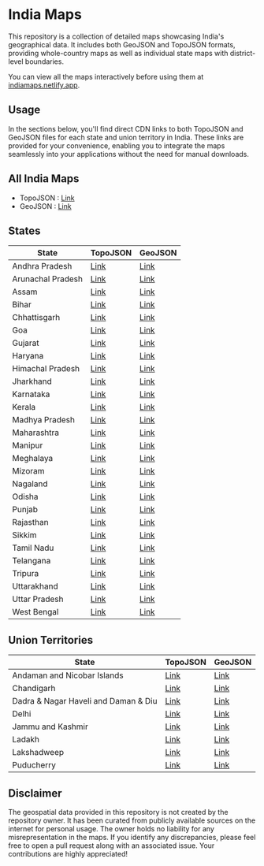 # India Maps
This repository is a collection of detailed maps showcasing India's geographical data. It includes both GeoJSON and TopoJSON formats, providing whole-country maps as well as individual state maps with district-level boundaries.

You can view all the maps interactively before using them at [indiamaps.netlify.app](https://indiamaps.netlify.app).

## Usage

In the sections below, you'll find direct CDN links to both TopoJSON and GeoJSON files for each state and union territory in India. These links are provided for your convenience, enabling you to integrate the maps seamlessly into your applications without the need for manual downloads.

## All India Maps

- TopoJSON : [Link](https://cdn.jsdelivr.net/gh/udit-001/india-maps-data@fc97122/topojson/india.json)
- GeoJSON : [Link](https://cdn.jsdelivr.net/gh/udit-001/india-maps-data@fc97122/geojson/india.geojson)

## States

| State             | TopoJSON                                                                                       | GeoJSON                                                                                       |
|-------------------|-------------------------------------------------------------------------------------------------|-----------------------------------------------------------------------------------------------|
| Andhra Pradesh    | [Link](https://cdn.jsdelivr.net/gh/udit-001/india-maps-data@fc97122/topojson/states/andhra-pradesh.json)     | [Link](https://cdn.jsdelivr.net/gh/udit-001/india-maps-data@fc97122/geojson/states/andhra-pradesh.geojson)   |
| Arunachal Pradesh | [Link](https://cdn.jsdelivr.net/gh/udit-001/india-maps-data@fc97122/topojson/states/arunachal-pradesh.json)  | [Link](https://cdn.jsdelivr.net/gh/udit-001/india-maps-data@fc97122/geojson/states/arunachal-pradesh.geojson)|
| Assam             | [Link](https://cdn.jsdelivr.net/gh/udit-001/india-maps-data@fc97122/topojson/states/assam.json)              | [Link](https://cdn.jsdelivr.net/gh/udit-001/india-maps-data@fc97122/geojson/states/assam.geojson)           |
| Bihar             | [Link](https://cdn.jsdelivr.net/gh/udit-001/india-maps-data@fc97122/topojson/states/bihar.json)              | [Link](https://cdn.jsdelivr.net/gh/udit-001/india-maps-data@fc97122/geojson/states/bihar.geojson)           |
| Chhattisgarh      | [Link](https://cdn.jsdelivr.net/gh/udit-001/india-maps-data@fc97122/topojson/states/chhattisgarh.json)       | [Link](https://cdn.jsdelivr.net/gh/udit-001/india-maps-data@fc97122/geojson/states/chhattisgarh.geojson)    |
| Goa               | [Link](https://cdn.jsdelivr.net/gh/udit-001/india-maps-data@fc97122/topojson/states/goa.json)                | [Link](https://cdn.jsdelivr.net/gh/udit-001/india-maps-data@fc97122/geojson/states/goa.geojson)             |
| Gujarat           | [Link](https://cdn.jsdelivr.net/gh/udit-001/india-maps-data@fc97122/topojson/states/gujarat.json)            | [Link](https://cdn.jsdelivr.net/gh/udit-001/india-maps-data@fc97122/geojson/states/gujarat.geojson)         |
| Haryana           | [Link](https://cdn.jsdelivr.net/gh/udit-001/india-maps-data@fc97122/topojson/states/haryana.json)            | [Link](https://cdn.jsdelivr.net/gh/udit-001/india-maps-data@fc97122/geojson/states/haryana.geojson)         |
| Himachal Pradesh  | [Link](https://cdn.jsdelivr.net/gh/udit-001/india-maps-data@fc97122/topojson/states/himachal-pradesh.json)   | [Link](https://cdn.jsdelivr.net/gh/udit-001/india-maps-data@fc97122/geojson/states/himachal-pradesh.geojson)|
| Jharkhand         | [Link](https://cdn.jsdelivr.net/gh/udit-001/india-maps-data@fc97122/topojson/states/jharkhand.json)          | [Link](https://cdn.jsdelivr.net/gh/udit-001/india-maps-data@fc97122/geojson/states/jharkhand.geojson)       |
| Karnataka         | [Link](https://cdn.jsdelivr.net/gh/udit-001/india-maps-data@fc97122/topojson/states/karnataka.json)          | [Link](https://cdn.jsdelivr.net/gh/udit-001/india-maps-data@fc97122/geojson/states/karnataka.geojson)       |
| Kerala            | [Link](https://cdn.jsdelivr.net/gh/udit-001/india-maps-data@fc97122/topojson/states/kerala.json)             | [Link](https://cdn.jsdelivr.net/gh/udit-001/india-maps-data@fc97122/geojson/states/kerala.geojson)          |
| Madhya Pradesh    | [Link](https://cdn.jsdelivr.net/gh/udit-001/india-maps-data@fc97122/topojson/states/madhya-pradesh.json)     | [Link](https://cdn.jsdelivr.net/gh/udit-001/india-maps-data@fc97122/geojson/states/madhya-pradesh.geojson) |
| Maharashtra       | [Link](https://cdn.jsdelivr.net/gh/udit-001/india-maps-data@fc97122/topojson/states/maharashtra.json)        | [Link](https://cdn.jsdelivr.net/gh/udit-001/india-maps-data@fc97122/geojson/states/maharashtra.geojson)    |
| Manipur           | [Link](https://cdn.jsdelivr.net/gh/udit-001/india-maps-data@fc97122/topojson/states/manipur.json)            | [Link](https://cdn.jsdelivr.net/gh/udit-001/india-maps-data@fc97122/geojson/states/manipur.geojson)        |
| Meghalaya         | [Link](https://cdn.jsdelivr.net/gh/udit-001/india-maps-data@fc97122/topojson/states/meghalaya.json)          | [Link](https://cdn.jsdelivr.net/gh/udit-001/india-maps-data@fc97122/geojson/states/meghalaya.geojson)      |
| Mizoram           | [Link](https://cdn.jsdelivr.net/gh/udit-001/india-maps-data@fc97122/topojson/states/mizoram.json)            | [Link](https://cdn.jsdelivr.net/gh/udit-001/india-maps-data@fc97122/geojson/states/mizoram.geojson)        |
| Nagaland          | [Link](https://cdn.jsdelivr.net/gh/udit-001/india-maps-data@fc97122/topojson/states/nagaland.json)           | [Link](https://cdn.jsdelivr.net/gh/udit-001/india-maps-data@fc97122/geojson/states/nagaland.geojson)       |
| Odisha            | [Link](https://cdn.jsdelivr.net/gh/udit-001/india-maps-data@fc97122/topojson/states/odisha.json)             | [Link](https://cdn.jsdelivr.net/gh/udit-001/india-maps-data@fc97122/geojson/states/odisha.geojson)         |
| Punjab            | [Link](https://cdn.jsdelivr.net/gh/udit-001/india-maps-data@fc97122/topojson/states/punjab.json)             | [Link](https://cdn.jsdelivr.net/gh/udit-001/india-maps-data@fc97122/geojson/states/punjab.geojson)         |
| Rajasthan         | [Link](https://cdn.jsdelivr.net/gh/udit-001/india-maps-data@fc97122/topojson/states/rajasthan.json)          | [Link](https://cdn.jsdelivr.net/gh/udit-001/india-maps-data@fc97122/geojson/states/rajasthan.geojson)      |
| Sikkim            | [Link](https://cdn.jsdelivr.net/gh/udit-001/india-maps-data@fc97122/topojson/states/sikkim.json)             | [Link](https://cdn.jsdelivr.net/gh/udit-001/india-maps-data@fc97122/geojson/states/sikkim.geojson)         |
| Tamil Nadu        | [Link](https://cdn.jsdelivr.net/gh/udit-001/india-maps-data@fc97122/topojson/states/tamil-nadu.json)         | [Link](https://cdn.jsdelivr.net/gh/udit-001/india-maps-data@fc97122/geojson/states/tamil-nadu.geojson)     |
| Telangana         | [Link](https://cdn.jsdelivr.net/gh/udit-001/india-maps-data@fc97122/topojson/states/telangana.json)          | [Link](https://cdn.jsdelivr.net/gh/udit-001/india-maps-data@fc97122/geojson/states/telangana.geojson)      |
| Tripura           | [Link](https://cdn.jsdelivr.net/gh/udit-001/india-maps-data@fc97122/topojson/states/tripura.json)            | [Link](https://cdn.jsdelivr.net/gh/udit-001/india-maps-data@fc97122/geojson/states/tripura.geojson)        |
| Uttarakhand       | [Link](https://cdn.jsdelivr.net/gh/udit-001/india-maps-data@fc97122/topojson/states/uttarakhand.json)        | [Link](https://cdn.jsdelivr.net/gh/udit-001/india-maps-data@fc97122/geojson/states/uttarakhand.geojson)    |
| Uttar Pradesh     | [Link](https://cdn.jsdelivr.net/gh/udit-001/india-maps-data@fc97122/topojson/states/uttar-pradesh.json)      | [Link](https://cdn.jsdelivr.net/gh/udit-001/india-maps-data@fc97122/geojson/states/uttar-pradesh.geojson)  |
| West Bengal       | [Link](https://cdn.jsdelivr.net/gh/udit-001/india-maps-data@fc97122/topojson/states/west-bengal.json)        | [Link](https://cdn.jsdelivr.net/gh/udit-001/india-maps-data@fc97122/geojson/states/west-bengal.geojson)    |





## Union Territories

| State                                       | TopoJSON | GeoJSON |
|---------------------------------------------|----------|---------|
| Andaman and Nicobar Islands                | [Link](https://cdn.jsdelivr.net/gh/udit-001/india-maps-data@fc97122/topojson/states/andaman-and-nicobar-islands.json) | [Link](https://cdn.jsdelivr.net/gh/udit-001/india-maps-data@fc97122/geojson/states/andaman-and-nicobar-islands.geojson) |
| Chandigarh                                  | [Link](https://cdn.jsdelivr.net/gh/udit-001/india-maps-data@fc97122/topojson/states/chandigarh.geojson) | [Link](https://cdn.jsdelivr.net/gh/udit-001/india-maps-data@fc97122/geojson/states/chandigarh.geojson) |
| Dadra & Nagar Haveli and Daman & Diu | [Link](https://cdn.jsdelivr.net/gh/udit-001/india-maps-data@fc97122/topojson/states/dnh-and-dd.json) | [Link](https://cdn.jsdelivr.net/gh/udit-001/india-maps-data@fc97122/geojson/states/dnh-and-dd.geojson) |
| Delhi                                       | [Link](https://cdn.jsdelivr.net/gh/udit-001/india-maps-data@fc97122/topojson/states/delhi.geojson) | [Link](https://cdn.jsdelivr.net/gh/udit-001/india-maps-data@fc97122/geojson/states/delhi.geojson) |
| Jammu and Kashmir | [Link](https://cdn.jsdelivr.net/gh/udit-001/india-maps-data@fc97122/topojson/states/jammu-and-kashmir.json)  | [Link](https://cdn.jsdelivr.net/gh/udit-001/india-maps-data@fc97122/geojson/states/jammu-and-kashmir.geojson) |
| Ladakh | [Link](https://cdn.jsdelivr.net/gh/udit-001/india-maps-data@fc97122/topojson/states/ladakh.json)  | [Link](https://cdn.jsdelivr.net/gh/udit-001/india-maps-data@fc97122/geojson/states/ladakh.geojson)|
| Lakshadweep                                 | [Link](https://cdn.jsdelivr.net/gh/udit-001/india-maps-data@fc97122/topojson/states/lakshadweep.geojson) | [Link](https://cdn.jsdelivr.net/gh/udit-001/india-maps-data@fc97122/geojson/states/lakshadweep.geojson) |
| Puducherry                                  | [Link](https://cdn.jsdelivr.net/gh/udit-001/india-maps-data@fc97122/topojson/states/puducherry.geojson) | [Link](https://cdn.jsdelivr.net/gh/udit-001/india-maps-data@fc97122/geojson/states/puducherry.geojson) |

## Disclaimer

The geospatial data provided in this repository is not created by the repository owner. It has been curated from publicly available sources on the internet for personal usage. The owner holds no liability for any misrepresentation in the maps. If you identify any discrepancies, please feel free to open a pull request along with an associated issue. Your contributions are highly appreciated!
